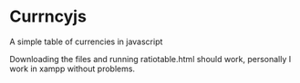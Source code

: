 # Currncyjs
A simple table of currencies in javascript

Downloading the files and running ratiotable.html should work, personally I work in xampp without problems.
